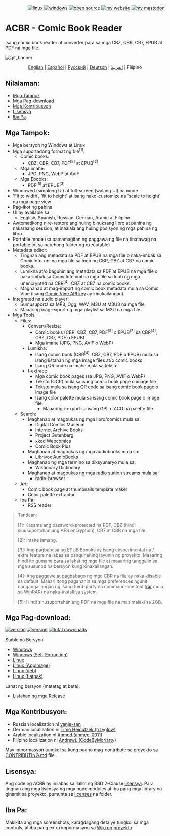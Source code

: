 <p align="right">  
  <a href="#downloads"><img src="https://user-images.githubusercontent.com/8535921/189104931-527ab8bc-8757-4e04-8150-5207d2077bb8.png" title="linux"></a>
  <a href="#downloads"><img src="https://user-images.githubusercontent.com/8535921/189104940-ade062d9-d2e0-4e08-83a4-f34cdb457025.png" title="windows"></a>
  <a href="#license"><img src="https://user-images.githubusercontent.com/8535921/189119543-b1f7cc20-bd0e-44e7-811a-c23b0ccdf767.png" title="open source"></a>
  <a href="http://www.binarynonsense.com/"><img src="https://user-images.githubusercontent.com/8535921/189104953-7ac2d4d1-7d36-483b-8cc9-3568d1cbf6e5.png" title="my website"></a>
  <a href="https://mastodon.social/@binarynonsense"><img src="https://github.com/binarynonsense/comic-book-reader/assets/8535921/053fff88-5e38-4928-8b50-9ecaf1be20f1" title="my mastodon"></a>
</p>

# ACBR - Comic Book Reader

Isang comic book reader at converter para sa mga CBZ, CBR, CB7, EPUB at PDF na mga file.

![git_banner](https://github.com/user-attachments/assets/6ef7ded2-749a-4efd-a6b7-109d0f33d603)

<p align="center">
  <a href="./README.en.md">English</a> |
  <a href="./README.es.md">Español</a> | 
  <a href="./README.ru.md">Русский</a> | 
  <a href="./README.de.md">Deutsch</a> | 
  <a href="./README.ar.md">العربية</a> |
  <span>Filipino</span>
</p>

## Nilalaman:

- [Mga Tampok](#mga-tampok)
- [Mga Pag-download](#mga-pag-download)
- [Mga Kontribusyon](#mga-kontribusyon)
- [Lisensya](#lisensya)
- [Iba Pa](#iba-pa)

## Mga Tampok:

- Mga bersyon ng Windows at Linux
- Mga suportadong format ng file<sup>[1]</sup>:
  - Comic books:
    - CBZ, CBR, CB7, PDF<sup>[5]</sup> at EPUB<sup>[2]</sup>
  - Mga imahe:
    - JPG, PNG, WebP at AVIF
  - Mga Ebooks:
    - PDF<sup>[5]</sup> at EPUB<sup>[3]</sup>
- Windowed (simpleng UI) at full-screen (walang UI) na mode
- 'Fit to width', 'fit to height' at isang nako-customize na 'scale to height' na mga page view
- Pag-ikot ng pahina
- UI ay available sa:
  - English, Spanish, Russian, German, Arabic at Filipino
- Awtomatikong nire-restore ang huling binuksang libro at pahina ng nakaraang session, at inaalala ang huling posisyon ng mga pahina ng libro.
- Portable mode (sa pamamagitan ng paggawa ng file na tinatawag na portable.txt sa parehong folder ng executable)
- Metadata editor:
  - Tingnan ang metadata sa PDF at EPUB na mga file o naka-imbak sa ComicInfo.xml na mga file sa loob ng CBR, CBZ at CB7 na comic books.
  - Lumikha at/o baguhin ang metadata sa PDF at EPUB na mga file o naka-imbak sa ComicInfo.xml na mga file sa loob ng mga unencrypted na CBR<sup>[4]</sup>, CBZ at CB7 na comic books.
  - Maghanap at mag-import ng comic book metadata mula sa Comic Vine (isang [Comic Vine API key](https://comicvine.gamespot.com/api/) ay kinakailangan).
- Integrated na audio player:
  - Sumusuporta sa MP3, Ogg, WAV, M3U at M3U8 na mga file.
  - Maaaring mag-export ng mga playlist sa M3U na mga file.
- Mga Tools:
  - Files:
    - Convert/Resize:
      - Comic books (CBR, CBZ, CB7, PDF<sup>[5]</sup> o EPUB<sup>[2]</sup> sa CBR<sup>[4]</sup>, CBZ, CB7, PDF o EPUB)
      - Mga imahe (JPG, PNG, AVIF o WebP)
    - Lumikha:
      - Isang comic book (CBR<sup>[4]</sup>, CBZ, CB7, PDF o EPUB) mula sa isang listahan ng mga image files at/o comic books
      - Isang QR code na imahe mula sa teksto
    - I-extract:
      - Mga comic book pages (sa JPG, PNG, AVIF o WebP)
      - Teksto (OCR) mula sa isang comic book page o image file
      - Teksto mula sa isang QR code sa isang comic book page o image file
      - Isang color palette mula sa isang comic book page o image file
        - Maaaring i-export sa isang GPL o ACO na palette file.
  - Search:
    - Maghanap at magbukas ng mga libro/comics mula sa:
      - Digital Comics Museum
      - Internet Archive Books
      - Project Gutenberg
      - xkcd Webcomics
      - Comic Book Plus
    - Maghanap at magbukas ng mga audiobooks mula sa:
      - Librivox AudioBooks
    - Maghanap ng mga termino sa diksyunaryo mula sa:
      - Wiktionary Dictionary
    - Maghanap at magbukas ng mga radio station streams mula sa:
      - radio-browser
  - Art:
    - Comic book page at thumbnails template maker
    - Color palette extractor
  - Iba Pa:
    - RSS reader

> Tandaan:
>
> [1]: Kasama ang password-protected na PDF, CBZ (hindi sinusuportahan ang AES encryption), CB7 at CBR na mga file.
>
> [2]: Imahe lamang.
>
> [3]: Ang pagbabasa ng EPUB Ebooks ay isang eksperimental na / extra feature na labas sa pangunahing layunin ng proyekto. Maaaring hindi ito gumana para sa lahat ng mga file at maaaring tanggalin sa mga susunod na bersyon kung kinakailangan.
>
> [4]: Ang paggawa at pagbabago ng mga CBR na file ay naka-disable sa default. Maaari itong paganahin sa mga preferences ngunit nangangailangan ng isang third-party na command-line tool ([rar](https://www.win-rar.com/cmd-shell-mode.html?&L=0) mula sa WinRAR) na naka-install sa system.
>
> [5]: Hindi sinusuportahan ang PDF na mga file na mas malaki sa 2GB.

## Mga Pag-download:

<a href="https://github.com/binarynonsense/comic-book-reader/releases/latest"><img src="https://shields.io/github/v/release/binarynonsense/comic-book-reader?display_name=tag&label=stable" title="version"></a> <a href="https://github.com/binarynonsense/comic-book-reader/releases"><img src="https://shields.io/github/v/release/binarynonsense/comic-book-reader?display_name=tag&label=latest&include_prereleases" title="version"></a> <a href="http://www.binarynonsense.com/webapps/github-releases-summary/?owner=binarynonsense&name=comic-book-reader"><img src="https://shields.io/github/downloads/binarynonsense/comic-book-reader/total?label=downloads" title="total downloads"></a>

Stable na Bersyon:

- [Windows](https://github.com/binarynonsense/comic-book-reader/releases/latest/download/ACBR_Windows.zip)
- [Windows (Self-Extracting)](https://github.com/binarynonsense/comic-book-reader/releases/latest/download/ACBR_Windows_SelfExtracting.exe)
- [Linux](https://github.com/binarynonsense/comic-book-reader/releases/latest/download/ACBR_Linux.zip)
- [Linux (AppImage)](https://github.com/binarynonsense/comic-book-reader/releases/latest/download/ACBR_Linux_AppImage.zip)
- [Linux (deb)](https://github.com/binarynonsense/comic-book-reader/releases/latest/download/ACBR_Linux_deb.zip)
- [Linux (flatpak)](https://github.com/binarynonsense/comic-book-reader/releases/latest/download/ACBR_Linux_flatpak.zip)

Lahat ng bersyon (matatag at beta):

- [Listahan ng mga Release](https://github.com/binarynonsense/comic-book-reader/releases)

## Mga Kontribusyon:

- Russian localization ni [vanja-san](https://github.com/vanja-san)
- German localization ni [Timo Heidutzek (trzyglow)](https://github.com/trzyglow)
- Arabic localization ni [Ahmed (ahmed-0011)](https://github.com/ahmed-0011)
- Filipino localization ni [AndrewL (CodeByMoriarty)](https://github.com/CodeByMoriarty)

May impormasyon tungkol sa kung paano mag-contribute sa proyekto sa [CONTRIBUTING.md](../CONTRIBUTING.md) file.

## Lisensya:

Ang code ng ACBR ay inilabas sa ilalim ng BSD 2-Clause [lisensya](../LICENSE). Para tingnan ang mga lisensya ng mga node modules at iba pang mga library na ginamit sa proyekto, pumunta sa [licenses](../licenses/) na folder.

## Iba Pa:

Makikita ang mga screenshots, karagdagang detalye tungkol sa mga controls, at iba pang extra impormasyon sa [Wiki ng proyekto](https://github.com/binarynonsense/comic-book-reader/wiki).
